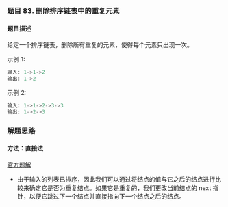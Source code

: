 ### 题目 83. 删除排序链表中的重复元素
#### 题目描述
给定一个排序链表，删除所有重复的元素，使得每个元素只出现一次。

示例 1:

```js
输入: 1->1->2
输出: 1->2
```
示例 2:

```js
输入: 1->1->2->3->3
输出: 1->2->3

```
### 解题思路
#### 方法：直接法
[官方题解](https://leetcode-cn.com/problems/remove-duplicates-from-sorted-list/solution/shan-chu-pai-xu-lian-biao-zhong-de-zhong-fu-yuan-s/)
- 由于输入的列表已排序，因此我们可以通过将结点的值与它之后的结点进行比较来确定它是否为重复结点。如果它是重复的，我们更改当前结点的 next 指针，以便它跳过下一个结点并直接指向下一个结点之后的结点。